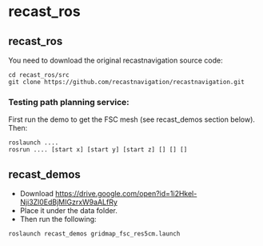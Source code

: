 # recast_ros

## recast_ros

You need to download the original recastnavigation source code:
```
cd recast_ros/src
git clone https://github.com/recastnavigation/recastnavigation.git
```

### Testing path planning service:

First run the demo to get the FSC mesh (see recast_demos section below).
Then:

```
roslaunch ....
rosrun .... [start x] [start y] [start z] [] [] []
```

## recast_demos

- Download https://drive.google.com/open?id=1i2Hkel-Nji3Zl0EdBjMIGzrxW9aALfRy
- Place it under the data folder.
- Then run the following:
```
roslaunch recast_demos gridmap_fsc_res5cm.launch
```

